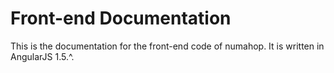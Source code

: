 # Front-end Documentation

This is the documentation for the front-end code of numahop.
It is written in AngularJS 1.5.^.

